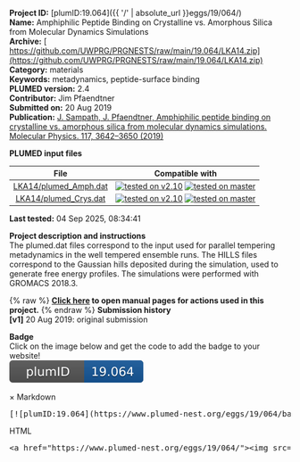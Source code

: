 **Project ID:** [plumID:19.064]({{ '/' | absolute_url }}eggs/19/064/)  
**Name:**  Amphiphilic Peptide Binding on Crystalline vs. Amorphous Silica from Molecular Dynamics Simulations  
**Archive:** [ https://github.com/UWPRG/PRGNESTS/raw/main/19.064/LKA14.zip](https://github.com/UWPRG/PRGNESTS/raw/main/19.064/LKA14.zip)  
**Category:**  materials  
**Keywords:**  metadynamics, peptide-surface binding  
**PLUMED version:**  2.4  
**Contributor:**  Jim Pfaendtner  
**Submitted on:** 20 Aug 2019  
**Publication:** [J. Sampath, J. Pfaendtner, Amphiphilic peptide binding on crystalline vs. amorphous silica from molecular dynamics simulations. Molecular Physics. 117, 3642–3650 (2019)](http://dx.doi.org/10.1080/00268976.2019.1657192)  
  
**PLUMED input files**  
  
| File     | Compatible with |  
|:--------:|:--------:|  
| [LKA14/plumed_Amph.dat](./data/LKA14/plumed_Amph.dat.md) |  [![tested on v2.10](https://img.shields.io/badge/v2.10-passing-green.svg)](data/LKA14/plumed_Amph.dat.plumed.stderr) [![tested on master](https://img.shields.io/badge/master-passing-green.svg)](data/LKA14/plumed_Amph.dat.plumed_master.stderr) |  
| [LKA14/plumed_Crys.dat](./data/LKA14/plumed_Crys.dat.md) |  [![tested on v2.10](https://img.shields.io/badge/v2.10-passing-green.svg)](data/LKA14/plumed_Crys.dat.plumed.stderr) [![tested on master](https://img.shields.io/badge/master-passing-green.svg)](data/LKA14/plumed_Crys.dat.plumed_master.stderr) |  
  
**Last tested:**  04 Sep 2025, 08:34:41
  
**Project description and instructions**  
The plumed.dat files correspond to the input used for parallel tempering metadynamics in the well tempered ensemble runs. The HILLS files correspond to the Gaussian hills deposited during the simulation, used to generate free energy profiles. The simulations were performed with GROMACS 2018.3.

  
{% raw %}
<b><a href="https://www.plumed.org/doc-master/user-doc/html/actionlist/?actions=COM,ENERGY,GYRATION,METAD,MOLINFO,DISTANCE,PRINT,UPPER_WALLS" target="_blank">Click here</a> to open manual pages for actions used in this project.</b>
{% endraw %}
**Submission history**  
**[v1]** 20 Aug 2019: original submission  
  
**Badge**  
Click on the image below and get the code to add the badge to your website!  
<img src="./badge.svg" alt="plumeDnest:19.064" id="myBtn" class="badge">
<div id="myModal" class="modal">
  <div class="modal-content">
    <span class="close">&times;</span>
    Markdown<pre>[![plumID:19.064](https://www.plumed-nest.org/eggs/19/064/badge.svg)](https://www.plumed-nest.org/eggs/19/064/)</pre>
    HTML<pre>&lt;a href="https://www.plumed-nest.org/eggs/19/064/"&gt;&lt;img src="https://www.plumed-nest.org/eggs/19/064/badge.svg" alt="plumID:19.064"&gt;&lt;/a&gt;</pre>
  </div>
</div>
